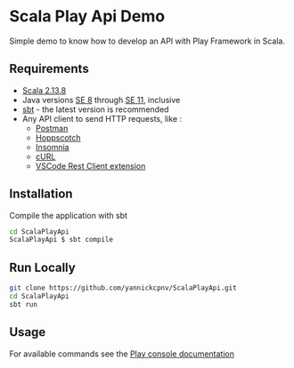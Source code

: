 # Scala Play Api Demo

Simple demo to know how to develop an API with Play Framework in Scala.

## Requirements

- [Scala 2.13.8](https://www.scala-lang.org/download/2.13.8.html)
- Java versions [SE 8](https://www.oracle.com/java/technologies/javase/javase8u211-later-archive-downloads.html)
  through [SE 11](https://www.oracle.com/java/technologies/javase/jdk11-archive-downloads.html), inclusive
- [sbt](https://www.scala-sbt.org/) - the latest version is recommended
- Any API client to send HTTP requests, like :
    - [Postman](https://www.postman.com/)
    - [Hoppscotch](https://hoppscotch.io/fr)
    - [Insomnia](https://insomnia.rest/)
    - [cURL](https://curl.se/)
    - [VSCode Rest Client extension](https://marketplace.visualstudio.com/items?itemName=humao.rest-client)

## Installation

Compile the application with sbt

```bash
cd ScalaPlayApi
ScalaPlayApi $ sbt compile
```

## Run Locally

```bash
git clone https://github.com/yannickcpnv/ScalaPlayApi.git
cd ScalaPlayApi
sbt run
```

## Usage

For available commands see
the [Play console documentation](https://www.playframework.com/documentation/2.8.x/PlayConsole)
